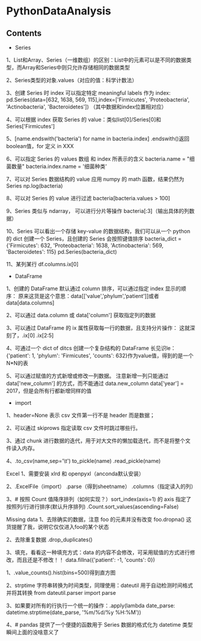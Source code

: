 # PythonDataAnalysis

## Contents

- Series

1、List和Array、Series（一维数组）的区别：List中的元素可以是不同的数据类型，而Array和Series中则只允许存储相同的数据类型

2、Series类型的对象.values（对应的值：科学计数法）

3、创建 Series 时 index 可以指定特定 meaningful labels 作为 index:
  pd.Series(data=[632, 1638, 569, 115],index=['Firmicutes', 'Proteobacteria', 'Actinobacteria', 'Bacteroidetes']) （其中数据和index位置相对应）

4、可以根据 index 获取 Series 的 value：类似list[0]/Series[0]和Series['Firmicutes']

5、[name.endswith('bacteria') for name in bacteria.index]
  .endswith()返回boolean值，for 定义 in XXX

6、可以指定 Series 的 values 数组 和 index 所表示的含义
  bacteria.name = "细菌数量" bacteria.index.name = '细菌种类'

7、可以对 Series 数据结构的 value 应用 numpy 的 math 函数，结果仍然为 Series
  np.log(bacteria)

8、可以对 Series 的 value 进行过滤
  bacteria[bacteria.values > 100]

9、Series 类似与 ndarray， 可以进行分片等操作
  bacteria[:3]（输出具体的列数据）

10、Series 可以看出一个存储 key-value 的数据结构，我们可以从一个 python 的 dict 创建一个 Series，且创建的 Series 会按照键值排序
  bacteria_dict = {'Firmicutes': 632, 'Proteobacteria': 1638, 'Actinobacteria': 569, 'Bacteroidetes': 115} pd.Series(bacteria_dict)

11、某列某行
  df.columns.ix[0]

- DataFrame

1、创建的 DataFrame 默认通过 column 排序，可以通过指定 index 显示的顺序：
  原来这货是这个意思：data[['value','phylum','patient']]或者data[data.columns]

2、可以通过 data.column 或 data['column'] 获取指定列的数据

3、可以通过 DataFrame 的 ix 属性获取每一行的数据，且支持分片操作：
  这就深刻了，.ix[0] .ix[2:5]

4、可通过一个 dict of ditcs 创建一个复杂结构的 DataFrame
  长见识le：{'patient': 1, 'phylum': 'Firmicutes', 'counts': 632}作为value值，得到的是一个N*N的表

5、可以通过赋值的方式新增或修改一列数据。 注意新增一列只能通过 data['new_column'] 的方式，而不能通过 data.new_column
  data['year'] = 2017，但是会所有行都新增同样的值

- import

1、header=None 表示 csv 文件第一行不是 header 而是数据；

2、可以通过 skiprows 指定读取 csv 文件时跳过哪些行。

3、通过 chunk 进行数据的迭代，用于对大文件的懒加载迭代，而不是将整个文件读入内存。

4、.to_csv(name,sep='\t') to_pickle(name) .read_pickle(name)

Excel
1、需要安装 xlrd 和 openpyxl（anconda默认安装）

2、.ExcelFile（import） .parse（得到sheetname） .columns（指定读入的列）

3、# 按照 Count 值降序排列（如何实现？）sort_index(axis=1) 的 axis 指定了按照列/行进行排序(默认升序排列)
  .Count.sort_values(ascending=False)

Missing data
1、去除确实的数据，注意 foo 的元素并没有改变
  foo.dropna() 这货提醒了我，说明它仅仅进入foo的某个状态

2、去除重复数据
  .drop_duplicates()

3、填充，看看这一种填充方式：data 的内容不会修改，可采用赋值的方式进行修改，而且还是不修改！！
  data.fillna({'patient': -1, 'counts': 0})


1、.value_counts().hist(bins=500)得到直方图

2、strptime 字符串转换为时间类型，同理使用：dateutil 用于自动检测时间格式并将其转换 from dateutil.parser import parse

3、如果要对所有的行执行一个统一的操作：.apply(lambda date_parse: datetime.strptime(date_parse, '%m/%d/%y %H:%M'))

4、# pandas 提供了一个便捷的函数用于 Series 数据的格式化为 datetime 类型
  瞬间上面的没啥意义了



